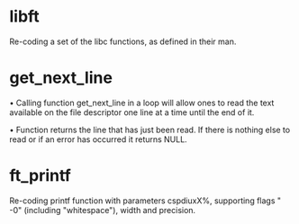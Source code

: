 # libft
Re-coding a set of the libc functions, as defined in their man.

# get_next_line
• Calling function get_next_line in a loop will allow ones to read the text available on the file descriptor one line at a time until the end of it.

• Function returns the line that has just been read. If there is nothing else to read or if an error has occurred it returns NULL.

# ft_printf
Re-coding printf function with parameters cspdiuxX%, supporting flags " -0" (including "whitespace"), width and precision. 
